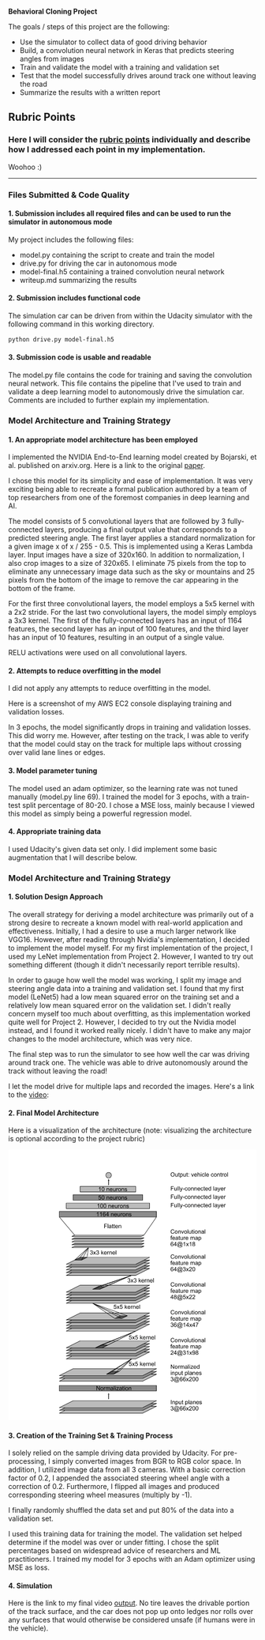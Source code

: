 **Behavioral Cloning Project** 

The goals / steps of this project are the following:
* Use the simulator to collect data of good driving behavior
* Build, a convolution neural network in Keras that predicts steering angles from images
* Train and validate the model with a training and validation set
* Test that the model successfully drives around track one without leaving the road
* Summarize the results with a written report

[//]: # (Image References)

[image1]: ./output_images/nvidia-model.png "Model Visualization"

## Rubric Points
### Here I will consider the [rubric points](https://review.udacity.com/#!/rubrics/432/view) individually and describe how I addressed each point in my implementation.  

Woohoo :)

---
### Files Submitted & Code Quality

#### 1. Submission includes all required files and can be used to run the simulator in autonomous mode

My project includes the following files:
* model.py containing the script to create and train the model
* drive.py for driving the car in autonomous mode
* model-final.h5 containing a trained convolution neural network 
* writeup.md summarizing the results

#### 2. Submission includes functional code
The simulation car can be driven from within the Udacity simulator with the following command in this working directory.
```sh
python drive.py model-final.h5
```

#### 3. Submission code is usable and readable

The model.py file contains the code for training and saving the convolution neural network. This file contains the pipeline that I've used to train and validate a deep learning model to autonomously drive the simulation car. Comments are included to further explain my implementation.

### Model Architecture and Training Strategy

#### 1. An appropriate model architecture has been employed

I implemented the NVIDIA End-to-End learning model created by Bojarski, et al. published on arxiv.org. Here is a link to the original [paper](https://arxiv.org/pdf/1604.07316.pdf). 

I chose this model for its simplicity and ease of implementation. It was very exciting being able to recreate a formal publication authored by a team of top researchers from one of the foremost companies in deep learning and AI. 

The model consists of 5 convolutional layers that are followed by 3 fully-connected layers, producing a final output value that corresponds to a predicted steering angle. The first layer applies a standard normalization for a given image x of x / 255 - 0.5. This is implemented using a Keras Lambda layer. Input images have a size of 320x160. In addition to normalization, I also crop images to a size of 320x65. I eliminate 75 pixels from the top to eliminate any unnecessary image data such as the sky or mountains and 25 pixels from the bottom of the image to remove the car appearing in the bottom of the frame. 

For the first three convolutional layers, the model employs a 5x5 kernel with a 2x2 stride. For the last two convolutional layers, the model simply employs a 3x3 kernel. The first of the fully-connected layers has an input of 1164 features, the second layer has an input of 100 features, and the third layer has an input of 10 features, resulting in an output of a single value.  

RELU activations were used on all convolutional layers. 

#### 2. Attempts to reduce overfitting in the model
I did not apply any attempts to reduce overfitting in the model. 

Here is a screenshot of my AWS EC2 console displaying training and validation losses. 

In 3 epochs, the model significantly drops in training and validation losses. This did worry me. However, after testing on the track, I was able to verify that the model could stay on the track for multiple laps without crossing over valid lane lines or edges. 

#### 3. Model parameter tuning

The model used an adam optimizer, so the learning rate was not tuned manually (model.py line 69). I trained the model for 3 epochs, with a train-test split percentage of 80-20. I chose a MSE loss, mainly because I viewed this model as simply being a powerful regression model. 

#### 4. Appropriate training data

I used Udacity's given data set only. I did implement some basic augmentation that I will describe below. 

### Model Architecture and Training Strategy

#### 1. Solution Design Approach

The overall strategy for deriving a model architecture was primarily out of a strong desire to recreate a known model with real-world application and effectiveness. Initially, I had a desire to use a much larger network like VGG16. However, after reading through Nvidia's implementation, I decided to implement the model myself. For my first implementation of the project, I used my LeNet implementation from Project 2. However, I wanted to try out something different (though it didn't necessarily report terrible results).

In order to gauge how well the model was working, I split my image and steering angle data into a training and validation set. I found that my first model (LeNet5) had a low mean squared error on the training set and a relatively low mean squared error on the validation set. I didn't really concern myself too much about overfitting, as this implementation worked quite well for Project 2. However, I decided to try out the Nvidia model instead, and I found it worked really nicely. I didn't have to make any major changes to the model architecture, which was very nice. 

The final step was to run the simulator to see how well the car was driving around track one. The vehicle was able to drive autonomously around the track without leaving the road! 

I let the model drive for multiple laps and recorded the images. Here's a link to the [video](./video-final.mp4): 

#### 2. Final Model Architecture

Here is a visualization of the architecture (note: visualizing the architecture is optional according to the project rubric)

![alt text][image1]

#### 3. Creation of the Training Set & Training Process

I solely relied on the sample driving data provided by Udacity. For pre-processing, I simply converted images from BGR to RGB color space. In addition, I utilized image data from all 3 cameras. With a basic correction factor of 0.2, I appended the associated steering wheel angle with a correction of 0.2. Furthermore, I flipped all images and produced corresponding steering wheel measures (multiply by -1).  

I finally randomly shuffled the data set and put 80% of the data into a validation set. 

I used this training data for training the model. The validation set helped determine if the model was over or under fitting. I chose the split percentages based on widespread advice of researchers and ML practitioners. I trained my model for 3 epochs with an Adam optimizer using MSE as loss.

#### 4. Simulation
Here is the link to my final video [output](./video-final.mp4). No tire leaves the drivable portion of the track surface, and the car does not pop up onto ledges nor rolls over any surfaces that would otherwise be considered unsafe (if humans were in the vehicle).
